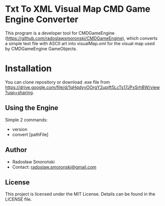 # Txt To XML Visual Map CMD Game Engine Converter

This program is a developer tool for CMDGameEngine (https://github.com/radoslawsmoronski/CMDGameEngine), which converts a simple text file with ASCII art into visualMap.xml for the visual map used by CMDGameEngine GameObjects.

# Installation

You can clone repository or download .exe file from https://drive.google.com/file/d/1qHqdyyOOrgY2upjft5LcTs17JPxSrhBW/view?usp=sharing.


## Using the Engine

Simple 2 commands:
- version
- convert [pathFile]

## Author

- Radosław Smoroński
- Contact: radoslaw.smoronski@gmail.com

## License

This project is licensed under the MIT License. Details can be found in the LICENSE file.
